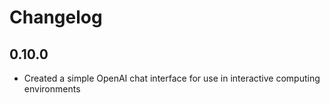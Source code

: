 # Changelog

## 0.10.0

- Created a simple OpenAI chat interface for use in interactive computing environments

